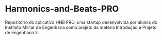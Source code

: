 # Harmonics-and-Beats-PRO
Repositório do aplicativo HNB PRO, uma startup desenvolvida por alunos do Instituto Militar de Engenharia como projeto da matéria Introdução a Projeto de Engenharia 2.

